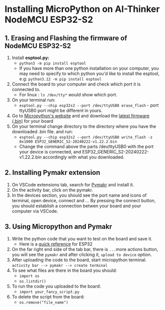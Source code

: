 Installing MicroPython on AI-Thinker NodeMCU ESP32-S2
=====================================================

## 1. Erasing and Flashing the firmware of NodeMCU ESP32-S2

1. Install **esptool.py:** 
    - `python3 -m pip install esptool`
    - If you have more than one python installation on your computer, you may need to specify to which python you'd like to install the esptool, e.g: `python3.12 -m pip install esptool`
2. Connect the board to your computer and check which port it is connected to.
    - For linux : `ls /dev/tty*` would show which port.
3. On your terminal run: 
    - `esptool.py --chip esp32s2 --port /dev/ttyUSB0 erase_flash` - port ttyUSB0 port might be different in yours.
4. Go to [Micropython's website](https://micropython.org/download/ESP32_GENERIC_S2/) and and download the [latest firmware (.bin)](https://micropython.org/resources/firmware/ESP32_GENERIC_S2-20240222-v1.22.2.bin) for your board
5. On your terminal change directory to the directory where you have the downloaded .bin file. and run:
    - `esptool.py --chip esp32s2 --port /dev/ttyUSB0 write_flash -z 0x1000 ESP32_GENERIC_S2-20240222-v1.22.2.bin`
    - Change the command above the parts /dev/ttyUSB0 with the port your device is connected, and ESP32_GENERIC_S2-20240222-v1.22.2.bin accordingly with what you downloaded.

## 2. Installing Pymakr extension

1. On VSCode extensions tab, search for [Pymakr](https://marketplace.visualstudio.com/items?itemName=pycom.Pymakr) and install it.
2. On the activity bar, click on the pymakr.
3. In the devices section, you should see the port name and icons of terminal, open device, connect and ... By pressing the connect button, you should establish a connection betwen your board and your computer via VSCode.

## 3. Using Micropython and Pymakr

1. Write the python code that you want to test on the board and save it.
    - Here is a [quick reference](https://docs.micropython.org/en/latest/esp32/quickref.html) for ESP32
2. On the far right end side of the tab bar, there is `...`more actions button, you will see the `pymakr` and after clicking it,  `upload to device` option.
3. After uploading the code to the board, start micropython terminal. `activity bar --> pymakr --> create terminal`
4. To see what files are there in the board you should:
    - `import os`
    - `os.listdir()`
5. To run the code you uploaded to the board:
    - `import your_fancy_script.py`
6. To delete the script from the board:
    - `os.remove("file_name")`
